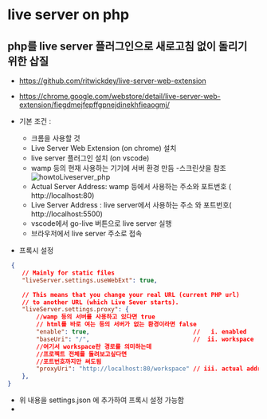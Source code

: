 # live server on php

## php를 live server 플러그인으로 새로고침 없이 돌리기 위한 삽질

- https://github.com/ritwickdey/live-server-web-extension

- https://chrome.google.com/webstore/detail/live-server-web-extension/fiegdmejfepffgpnejdinekhfieaogmj/


- 기본 조건 : 
  - 크롬을 사용할 것
  - Live Server Web Extension (on chrome) 설치
  - live server 플러그인 설치 (on vscode)
  - wamp 등의 현재 사용하는 기기에 서버 환경 만듬
  -스크린샷을 참조
  ![howtoLiveserver_php](https://github.com/ritwickdey/live-server-web-extension/blob/master/img/screenshots/direct-setup.png?raw=true)
  - Actual Server Address: wamp 등에서 사용하는 주소와 포트번호 ( http://localhost:80)
  - Live Server Address : live server에서 사용하는 주소 와 포트번호( http://localhost:5500)
  - vscode에서 go-live 버튼으로 live server 실행
  - 브라우저에서 live server 주소로 접속


- 프록시 설정
```json
 {
    // Mainly for static files
    "liveServer.settings.useWebExt": true,

    // This means that you change your real URL (current PHP url) 
    // to another URL (which Live Sever starts).
    "liveServer.settings.proxy": {
        //wamp 등의 서버를 사용하고 있다면 true 
        // html를 바로 여는 등의 서버가 없는 환경이라면 false
        "enable": true,                             //   i. enabled
        "baseUri": "/",                             //  ii. workspace
        //여기서 workspace란 경로를 의미하는데
        //프로젝트 전체를 돌려보고싶다면
        //포트번호까지만 써도됨
        "proxyUri": "http://localhost:80/workspace" // iii. actual address
    },
}
```

  - 위 내용을 settings.json 에 추가하여 프록시 설정 가능함
  - 
